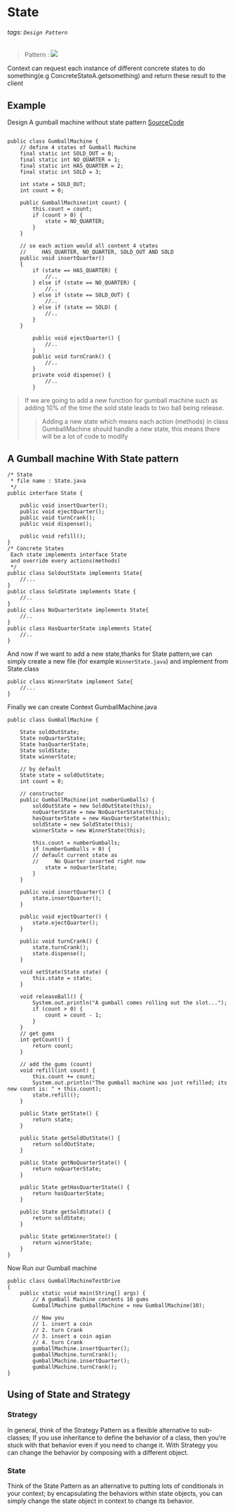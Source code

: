 # State

###### tags: `Design Pattern`


> Pattern
> : ![](https://i.imgur.com/P5Ehwfs.png)

Context can request  each instance of different concrete states to do something(e.g ConcreteStateA.getsomething) and return these result to the client

## Example 

Design A gumball machine without state pattern [SourceCode](https://github.com/bethrobson/Head-First-Design-Patterns/blob/master/src/headfirst/designpatterns/state/gumball/GumballMachine.java)
```java=

public class GumballMachine {
    // define 4 states of Gumball Machine
    final static int SOLD_OUT = 0;
    final static int NO_QUARTER = 1;
    final static int HAS_QUARTER = 2;
    final static int SOLD = 3;

    int state = SOLD_OUT;
    int count = 0;

    public GumballMachine(int count) {
        this.count = count;
        if (count > 0) {
            state = NO_QUARTER;
        }
    }

    // so each action would all content 4 states
    //     HAS_QUARTER, NO_QUARTER, SOLD_OUT AND SOLD
    public void insertQuarter() 
    {
        if (state == HAS_QUARTER) {
            //..
        } else if (state == NO_QUARTER) {
            //..
        } else if (state == SOLD_OUT) {
            //..
        } else if (state == SOLD) {
            //..
        }
    }

        public void ejectQuarter() {
            //..
        }
        public void turnCrank() {
            //..
        }
        private void dispense() {
            //..
        }
```
> If we are going to add a new function for gumball machine such as adding 10% of the time the sold state leads to two ball being release.
>> Adding a new state which means each action (methods) in class GumballMachine should handle a new state, this means there will be a lot of code to modify 


## A Gumball machine With State pattern 



```java=
/* State
 * file name : State.java 
 */
public interface State {
 
	public void insertQuarter();
	public void ejectQuarter();
	public void turnCrank();
	public void dispense();
    
	public void refill();
}
/* Concrete States
 Each state implements interface State 
 and override every actions(methods)
 */
public class SoldoutState implements State{
    //...
}
public class SoldState implements State {
    //..
}
public class NoQuarterState implements State{
    //..
}
public class HasQuarterState implements State{
    //..
}

```

And now if we want to add a new state,thanks for State pattern,we can simply create a new file (for example `WinnerState.java`) and implement from State.class
```java=
public class WinnerState implement Sate{
    //...
}
```

Finally we can create Context GumballMachine.java
```java=
public class GumballMachine {
 
	State soldOutState;
	State noQuarterState;
	State hasQuarterState;
	State soldState;
	State winnerState;
 
    // by default
	State state = soldOutState;
	int count = 0;
 
    // constructor
	public GumballMachine(int numberGumballs) {
		soldOutState = new SoldOutState(this);
		noQuarterState = new NoQuarterState(this);
		hasQuarterState = new HasQuarterState(this);
		soldState = new SoldState(this);
		winnerState = new WinnerState(this);

		this.count = numberGumballs;
 		if (numberGumballs > 0) {
        // default current state as 
        //     No Quarter inserted right now
			state = noQuarterState;
		} 
	}

	public void insertQuarter() {
		state.insertQuarter();
	}
 
	public void ejectQuarter() {
		state.ejectQuarter();
	}
 
	public void turnCrank() {
		state.turnCrank();
		state.dispense();
	}

	void setState(State state) {
		this.state = state;
	}
 
	void releaseBall() {
		System.out.println("A gumball comes rolling out the slot...");
		if (count > 0) {
			count = count - 1;
		}
	}
    // get gums
	int getCount() {
		return count;
	}
 
    // add the gums (count)
	void refill(int count) {
		this.count += count;
		System.out.println("The gumball machine was just refilled; its new count is: " + this.count);
		state.refill();
	}

    public State getState() {
        return state;
    }

    public State getSoldOutState() {
        return soldOutState;
    }

    public State getNoQuarterState() {
        return noQuarterState;
    }

    public State getHasQuarterState() {
        return hasQuarterState;
    }

    public State getSoldState() {
        return soldState;
    }

    public State getWinnerState() {
        return winnerState;
    }
}
```
Now Run our Gumball machine
```java=
public class GumballMachineTestDrive
{
    public static void main(String[] args) {
        // A gumball Machine contents 10 gums 
        GumballMachine gumballMachine = new GumballMachine(10);
        
        // Now you
        // 1. insert a coin
        // 2. turn Crank
        // 3. insert a coin agian
        // 4. turn Crank
        gumballMachine.insertQuarter();
        gumballMachine.turnCrank();
        gumballMachine.insertQuarter();
        gumballMachine.turnCrank();
}
```

## Using of State and Strategy 

### Strategy 
In general, think of the Strategy Pattern as a flexible alternative to sub-classes; 
If you use inheritance to define the behavior of a class, then you’re stuck with that behavior even if you need to change it.
With Strategy you can change the behavior by composing with a different object.

### State 
Think of the State Pattern as an alternative to putting lots of conditionals in your context; by encapsulating the behaviors within state objects, you can simply change the state object in context to change its behavior.
